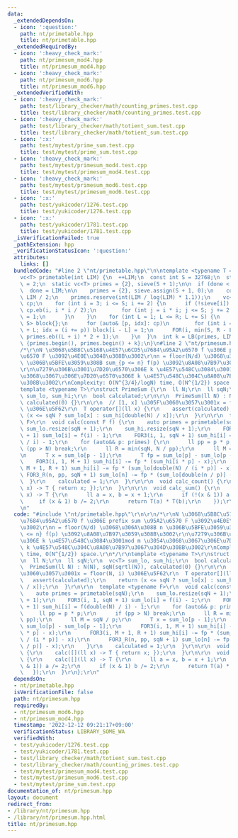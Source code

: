 ```yaml
---
data:
  _extendedDependsOn:
  - icon: ':question:'
    path: nt/primetable.hpp
    title: nt/primetable.hpp
  _extendedRequiredBy:
  - icon: ':heavy_check_mark:'
    path: nt/primesum_mod4.hpp
    title: nt/primesum_mod4.hpp
  - icon: ':heavy_check_mark:'
    path: nt/primesum_mod6.hpp
    title: nt/primesum_mod6.hpp
  _extendedVerifiedWith:
  - icon: ':heavy_check_mark:'
    path: test/library_checker/math/counting_primes.test.cpp
    title: test/library_checker/math/counting_primes.test.cpp
  - icon: ':heavy_check_mark:'
    path: test/library_checker/math/totient_sum.test.cpp
    title: test/library_checker/math/totient_sum.test.cpp
  - icon: ':x:'
    path: test/mytest/prime_sum.test.cpp
    title: test/mytest/prime_sum.test.cpp
  - icon: ':heavy_check_mark:'
    path: test/mytest/primesum_mod4.test.cpp
    title: test/mytest/primesum_mod4.test.cpp
  - icon: ':heavy_check_mark:'
    path: test/mytest/primesum_mod6.test.cpp
    title: test/mytest/primesum_mod6.test.cpp
  - icon: ':x:'
    path: test/yukicoder/1276.test.cpp
    title: test/yukicoder/1276.test.cpp
  - icon: ':x:'
    path: test/yukicoder/1781.test.cpp
    title: test/yukicoder/1781.test.cpp
  _isVerificationFailed: true
  _pathExtension: hpp
  _verificationStatusIcon: ':question:'
  attributes:
    links: []
  bundledCode: "#line 2 \"nt/primetable.hpp\"\n\ntemplate <typename T = long long>\n\
    vc<T> primetable(int LIM) {\n  ++LIM;\n  const int S = 32768;\n  static int done\
    \ = 2;\n  static vc<T> primes = {2}, sieve(S + 1);\n\n  if (done < LIM) {\n  \
    \  done = LIM;\n\n    primes = {2}, sieve.assign(S + 1, 0);\n    const int R =\
    \ LIM / 2;\n    primes.reserve(int(LIM / log(LIM) * 1.1));\n    vc<pair<int, int>>\
    \ cp;\n    for (int i = 3; i <= S; i += 2) {\n      if (!sieve[i]) {\n       \
    \ cp.eb(i, i * i / 2);\n        for (int j = i * i; j <= S; j += 2 * i) sieve[j]\
    \ = 1;\n      }\n    }\n    for (int L = 1; L <= R; L += S) {\n      array<bool,\
    \ S> block{};\n      for (auto& [p, idx]: cp)\n        for (int i = idx; i < S\
    \ + L; idx = (i += p)) block[i - L] = 1;\n      FOR(i, min(S, R - L)) if (!block[i])\
    \ primes.eb((L + i) * 2 + 1);\n    }\n  }\n  int k = LB(primes, LIM + 1);\n  return\
    \ {primes.begin(), primes.begin() + k};\n}\n#line 2 \"nt/primesum.hpp\"\n\r\n\
    /*\r\nN \u3068\u5B8C\u5168\u4E57\u6CD5\u7684\u95A2\u6570 f \u306E prefix sum \u95A2\
    \u6570 F \u3092\u4E0E\u3048\u308B\u3002\r\nn = floor(N/d) \u3068\u306A\u308B n\
    \ \u306B\u5BFE\u3059\u308B sum_{p <= n} f(p) \u3092\u8A08\u7B97\u3059\u308B\u3002\
    \r\n\u7279\u306B\u3001\u7D20\u6570\u306E k \u4E57\u548C\u3084\u3001mod m \u3054\
    \u3068\u3067\u306E\u7D20\u6570\u306E k \u4E57\u548C\u304C\u8A08\u7B97\u3067\u304D\
    \u308B\u3002\r\nComplexity: O(N^{3/4}/logN) time, O(N^{1/2}) space.\r\n*/\r\n\
    template <typename T>\r\nstruct PrimeSum {\r\n  ll N;\r\n  ll sqN;\r\n  vc<T>\
    \ sum_lo, sum_hi;\r\n  bool calculated;\r\n\r\n  PrimeSum(ll N) : N(N), sqN(sqrtl(N)),\
    \ calculated(0) {}\r\n\r\n  // [1, x] \u305F\u3060\u3057\u3001x = floor(N, i)\
    \ \u306E\u5F62\r\n  T operator[](ll x) {\r\n    assert(calculated);\r\n    return\
    \ (x <= sqN ? sum_lo[x] : sum_hi[double(N) / x]);\r\n  }\r\n\r\n  template <typename\
    \ F>\r\n  void calc(const F f) {\r\n    auto primes = primetable(sqN);\r\n   \
    \ sum_lo.resize(sqN + 1);\r\n    sum_hi.resize(sqN + 1);\r\n    FOR3(i, 1, sqN\
    \ + 1) sum_lo[i] = f(i) - 1;\r\n    FOR3(i, 1, sqN + 1) sum_hi[i] = f(double(N)\
    \ / i) - 1;\r\n    for (auto&& p: primes) {\r\n      ll pp = p * p;\r\n      if\
    \ (pp > N) break;\r\n      ll R = min(sqN, N / pp);\r\n      ll M = sqN / p;\r\
    \n      T x = sum_lo[p - 1];\r\n      T fp = sum_lo[p] - sum_lo[p - 1];\r\n  \
    \    FOR3(i, 1, M + 1) sum_hi[i] -= fp * (sum_hi[i * p] - x);\r\n      FOR3(i,\
    \ M + 1, R + 1) sum_hi[i] -= fp * (sum_lo[double(N) / (i * p)] - x);\r\n     \
    \ FOR3_R(n, pp, sqN + 1) sum_lo[n] -= fp * (sum_lo[double(n / p)] - x);\r\n  \
    \  }\r\n    calculated = 1;\r\n  }\r\n\r\n  void calc_count() {\r\n    calc([](ll\
    \ x) -> T { return x; });\r\n  }\r\n\r\n  void calc_sum() {\r\n    calc([](ll\
    \ x) -> T {\r\n      ll a = x, b = x + 1;\r\n      if (!(x & 1)) a /= 2;\r\n \
    \     if (x & 1) b /= 2;\r\n      return T(a) * T(b);\r\n    });\r\n  }\r\n};\r\
    \n"
  code: "#include \"nt/primetable.hpp\"\r\n\r\n/*\r\nN \u3068\u5B8C\u5168\u4E57\u6CD5\
    \u7684\u95A2\u6570 f \u306E prefix sum \u95A2\u6570 F \u3092\u4E0E\u3048\u308B\
    \u3002\r\nn = floor(N/d) \u3068\u306A\u308B n \u306B\u5BFE\u3059\u308B sum_{p\
    \ <= n} f(p) \u3092\u8A08\u7B97\u3059\u308B\u3002\r\n\u7279\u306B\u3001\u7D20\u6570\
    \u306E k \u4E57\u548C\u3084\u3001mod m \u3054\u3068\u3067\u306E\u7D20\u6570\u306E\
    \ k \u4E57\u548C\u304C\u8A08\u7B97\u3067\u304D\u308B\u3002\r\nComplexity: O(N^{3/4}/logN)\
    \ time, O(N^{1/2}) space.\r\n*/\r\ntemplate <typename T>\r\nstruct PrimeSum {\r\
    \n  ll N;\r\n  ll sqN;\r\n  vc<T> sum_lo, sum_hi;\r\n  bool calculated;\r\n\r\n\
    \  PrimeSum(ll N) : N(N), sqN(sqrtl(N)), calculated(0) {}\r\n\r\n  // [1, x] \u305F\
    \u3060\u3057\u3001x = floor(N, i) \u306E\u5F62\r\n  T operator[](ll x) {\r\n \
    \   assert(calculated);\r\n    return (x <= sqN ? sum_lo[x] : sum_hi[double(N)\
    \ / x]);\r\n  }\r\n\r\n  template <typename F>\r\n  void calc(const F f) {\r\n\
    \    auto primes = primetable(sqN);\r\n    sum_lo.resize(sqN + 1);\r\n    sum_hi.resize(sqN\
    \ + 1);\r\n    FOR3(i, 1, sqN + 1) sum_lo[i] = f(i) - 1;\r\n    FOR3(i, 1, sqN\
    \ + 1) sum_hi[i] = f(double(N) / i) - 1;\r\n    for (auto&& p: primes) {\r\n \
    \     ll pp = p * p;\r\n      if (pp > N) break;\r\n      ll R = min(sqN, N /\
    \ pp);\r\n      ll M = sqN / p;\r\n      T x = sum_lo[p - 1];\r\n      T fp =\
    \ sum_lo[p] - sum_lo[p - 1];\r\n      FOR3(i, 1, M + 1) sum_hi[i] -= fp * (sum_hi[i\
    \ * p] - x);\r\n      FOR3(i, M + 1, R + 1) sum_hi[i] -= fp * (sum_lo[double(N)\
    \ / (i * p)] - x);\r\n      FOR3_R(n, pp, sqN + 1) sum_lo[n] -= fp * (sum_lo[double(n\
    \ / p)] - x);\r\n    }\r\n    calculated = 1;\r\n  }\r\n\r\n  void calc_count()\
    \ {\r\n    calc([](ll x) -> T { return x; });\r\n  }\r\n\r\n  void calc_sum()\
    \ {\r\n    calc([](ll x) -> T {\r\n      ll a = x, b = x + 1;\r\n      if (!(x\
    \ & 1)) a /= 2;\r\n      if (x & 1) b /= 2;\r\n      return T(a) * T(b);\r\n \
    \   });\r\n  }\r\n};\r\n"
  dependsOn:
  - nt/primetable.hpp
  isVerificationFile: false
  path: nt/primesum.hpp
  requiredBy:
  - nt/primesum_mod6.hpp
  - nt/primesum_mod4.hpp
  timestamp: '2022-12-12 09:21:17+09:00'
  verificationStatus: LIBRARY_SOME_WA
  verifiedWith:
  - test/yukicoder/1276.test.cpp
  - test/yukicoder/1781.test.cpp
  - test/library_checker/math/totient_sum.test.cpp
  - test/library_checker/math/counting_primes.test.cpp
  - test/mytest/primesum_mod4.test.cpp
  - test/mytest/primesum_mod6.test.cpp
  - test/mytest/prime_sum.test.cpp
documentation_of: nt/primesum.hpp
layout: document
redirect_from:
- /library/nt/primesum.hpp
- /library/nt/primesum.hpp.html
title: nt/primesum.hpp
---
```

